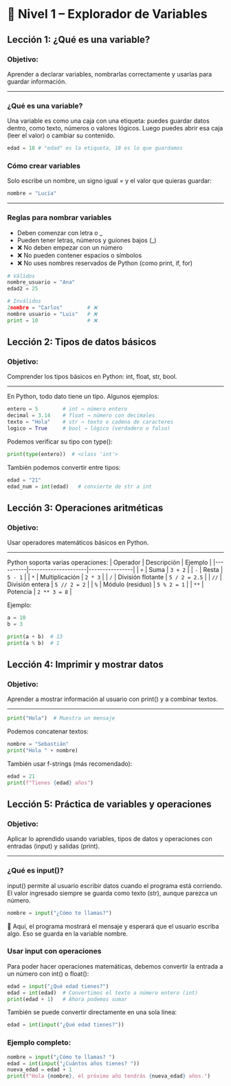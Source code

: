 # 🧩 Nivel 1 – Explorador de Variables

## Lección 1: ¿Qué es una variable?

### Objetivo:
Aprender a declarar variables, nombrarlas correctamente y usarlas para guardar información.

---

### ¿Qué es una variable?
Una variable es como una caja con una etiqueta: puedes guardar datos dentro, como texto, números o valores lógicos. Luego puedes abrir esa caja (leer el valor) o cambiar su contenido.

```python
edad = 18 # "edad" es la etiqueta, 18 es lo que guardamos
```

### Cómo crear variables
Solo escribe un nombre, un signo igual = y el valor que quieras guardar:

```python
nombre = "Lucía"
```

---

### Reglas para nombrar variables
- Deben comenzar con letra o _
- Pueden tener letras, números y guiones bajos (_)
- ❌ No deben empezar con un número
- ❌ No pueden contener espacios o símbolos
- ❌ No uses nombres reservados de Python (como print, if, for)

```python
# Válidos
nombre_usuario = "Ana"
edad2 = 25

# Inválidos
2nombre = "Carlos"        # ❌
nombre usuario = "Luis"   # ❌
print = 10                # ❌
```

## Lección 2: Tipos de datos básicos

### Objetivo: 
Comprender los tipos básicos en Python: int, float, str, bool.

---

En Python, todo dato tiene un tipo. Algunos ejemplos:
```python
entero = 5        # int → número entero
decimal = 3.14    # float → número con decimales
texto = "Hola"    # str → texto o cadena de caracteres
logico = True     # bool → lógico (verdadero o falso)
```

Podemos verificar su tipo con type():
```python
print(type(entero))  # <class 'int'>
```

También podemos convertir entre tipos:
```python
edad = "21"
edad_num = int(edad)   # convierte de str a int
```

## Lección 3: Operaciones aritméticas

### Objetivo: 
Usar operadores matemáticos básicos en Python.

---

Python soporta varias operaciones:
| Operador | Descripción         | Ejemplo        |
|----------|---------------------|----------------|
| `+`      | Suma                | `3 + 2`        |
| `-`      | Resta               | `5 - 1`        |
| `*`      | Multiplicación      | `2 * 3`        |
| `/`      | División flotante   | `5 / 2 = 2.5`  |
| `//`     | División entera     | `5 // 2 = 2`   |
| `%`      | Módulo (residuo)    | `5 % 2 = 1`    |
| `**`     | Potencia            | `2 ** 3 = 8`   |

Ejemplo:
```python
a = 10
b = 3

print(a + b)  # 13
print(a % b)  # 1
```

## Lección 4: Imprimir y mostrar datos

### Objetivo: 
Aprender a mostrar información al usuario con print() y a combinar textos.

---

```python
print("Hola")  # Muestra un mensaje
```

Podemos concatenar textos:
```python
nombre = "Sebastián"
print("Hola " + nombre)
```

También usar f-strings (más recomendado):
```python
edad = 21
print(f"Tienes {edad} años")
```

## Lección 5: Práctica de variables y operaciones

### Objetivo:
Aplicar lo aprendido usando variables, tipos de datos y operaciones con entradas (input) y salidas (print).

---

### ¿Qué es input()?
input() permite al usuario escribir datos cuando el programa está corriendo. El valor ingresado siempre se guarda como texto (str), aunque parezca un número.

```python
nombre = input("¿Cómo te llamas?")  
```

📌 Aquí, el programa mostrará el mensaje y esperará que el usuario escriba algo. Eso se guarda en la variable nombre.

### Usar input con operaciones
Para poder hacer operaciones matemáticas, debemos convertir la entrada a un número con int() o float():

```python
edad = input("¿Qué edad tienes?")
edad = int(edad)  # Convertimos el texto a número entero (int)
print(edad + 1)   # Ahora podemos sumar
```

También se puede convertir directamente en una sola línea:
```python
edad = int(input("¿Qué edad tienes?"))
```

### Ejemplo completo:
```python
nombre = input("¿Cómo te llamas? ")
edad = int(input("¿Cuántos años tienes? "))
nueva_edad = edad + 1
print(f"Hola {nombre}, el próximo año tendrás {nueva_edad} años.")
```

